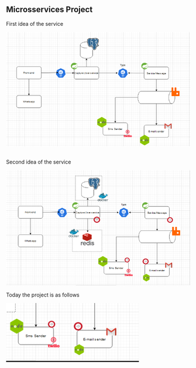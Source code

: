 ## Microsservices Project

First idea of the service

![img](./assets/desenho-arch01.png)

<br>
Second idea of the service

![img](./assets/desenho-arch02.png)
<br>

Today the project is as follows

![img](./assets/state-today.png)

